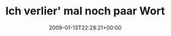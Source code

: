 ---
retweeted: false
source: <a href="http://twitter.com" rel="nofollow">Twitter Web Client</a>
entities:
  hashtags:
  - text: fasel
    indices:
    - '57'
    - '63'
  - text: heisseluft
    indices:
    - '64'
    - '75'
  - text: da
    indices:
    - '76'
    - '79'
  symbols: []
  user_mentions: []
  urls: []
display_text_range:
- '0'
- '79'
favorite_count: '0'
id_str: '1116800924'
truncated: false
retweet_count: '0'
id: '1116800924'
created_at: Tue Jan 13 22:28:21 +0000 2009
favorited: false
full_text: 'Ich verlier'' mal noch paar Worte zu XML Datenstrukturen. #fasel #heisseluft
  #da'
lang: de
tags:
- fasel
- heisseluft
- da
- pesos:twitter
date: '2009-01-13T22:28:21+00:00'
src: https://twitter.com/bascht/status/1116800924
original_url: https://twitter.com/bascht/status/1116800924
type: twitter_tweet
text: 'Ich verlier'' mal noch paar Worte zu XML Datenstrukturen. #fasel #heisseluft
  #da'
title: Ich verlier' mal noch paar Wort

---